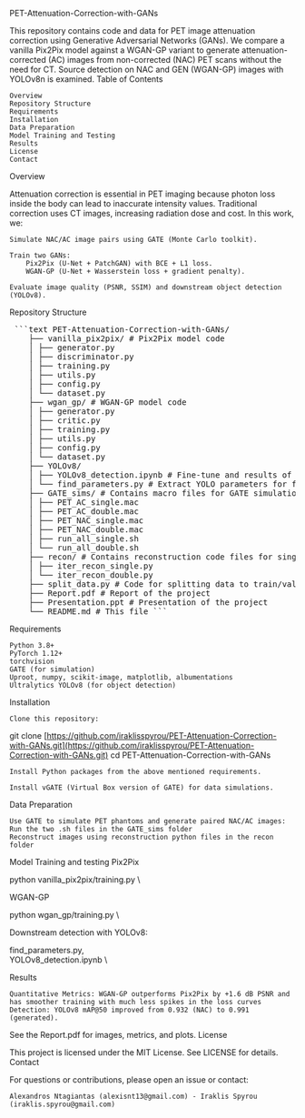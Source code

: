 PET-Attenuation-Correction-with-GANs

This repository contains code and data for PET image attenuation correction using Generative Adversarial Networks (GANs). We compare a vanilla Pix2Pix model against a WGAN-GP variant to generate attenuation-corrected (AC) images from non-corrected (NAC) PET scans without the need for CT. Source detection on NAC and GEN (WGAN-GP) images with YOLOv8n is examined.
Table of Contents

    Overview
    Repository Structure
    Requirements
    Installation
    Data Preparation
    Model Training and Testing
    Results
    License
    Contact

Overview

Attenuation correction is essential in PET imaging because photon loss inside the body can lead to inaccurate intensity values. Traditional correction uses CT images, increasing radiation dose and cost. In this work, we:

    Simulate NAC/AC image pairs using GATE (Monte Carlo toolkit).

    Train two GANs:
        Pix2Pix (U-Net + PatchGAN) with BCE + L1 loss.
        WGAN-GP (U-Net + Wasserstein loss + gradient penalty).

    Evaluate image quality (PSNR, SSIM) and downstream object detection (YOLOv8).

Repository Structure

<pre> ```text PET-Attenuation-Correction-with-GANs/ 
    ├── vanilla_pix2pix/ # Pix2Pix model code 
    │ ├── generator.py 
    │ ├── discriminator.py 
    │ ├── training.py 
    │ ├── utils.py 
    │ ├── config.py 
    │ └── dataset.py 
    ├── wgan_gp/ # WGAN-GP model code 
    │ ├── generator.py 
    │ ├── critic.py 
    │ ├── training.py 
    │ ├── utils.py 
    │ ├── config.py 
    │ └── dataset.py 
    ├── YOLOv8/ 
    │ ├── YOLOv8_detection.ipynb # Fine-tune and results of source detection with YOLOv8 
    │ └── find_parameters.py # Extract YOLO parameters for fine tuning 
    ├── GATE_sims/ # Contains macro files for GATE simulations and .shell files for automation 
    │ ├── PET_AC_single.mac 
    │ ├── PET_AC_double.mac 
    │ ├── PET_NAC_single.mac 
    │ ├── PET_NAC_double.mac 
    │ ├── run_all_single.sh 
    │ └── run_all_double.sh 
    ├── recon/ # Contains reconstruction code files for single and double sources 
    │ ├── iter_recon_single.py 
    │ └── iter_recon_double.py 
    ├── split_data.py # Code for splitting data to train/val/test 
    ├── Report.pdf # Report of the project 
    ├── Presentation.ppt # Presentation of the project 
    └── README.md # This file ``` </pre>

Requirements

    Python 3.8+
    PyTorch 1.12+
    torchvision
    GATE (for simulation)
    Uproot, numpy, scikit-image, matplotlib, albumentations
    Ultralytics YOLOv8 (for object detection)

Installation

    Clone this repository:

git clone [https://github.com/iraklisspyrou/PET-Attenuation-Correction-with-GANs.git](https://github.com/iraklisspyrou/PET-Attenuation-Correction-with-GANs.git)
cd PET-Attenuation-Correction-with-GANs

    Install Python packages from the above mentioned requirements.

    Install vGATE (Virtual Box version of GATE) for data simulations.

Data Preparation

    Use GATE to simulate PET phantoms and generate paired NAC/AC images: Run the two .sh files in the GATE_sims folder
    Reconstruct images using reconstruction python files in the recon folder

Model Training and testing
Pix2Pix

python vanilla_pix2pix/training.py \

WGAN-GP

python wgan_gp/training.py \

Downstream detection with YOLOv8:

find_parameters.py, \
YOLOv8_detection.ipynb \

Results

    Quantitative Metrics: WGAN-GP outperforms Pix2Pix by +1.6 dB PSNR and has smoother training with much less spikes in the loss curves
    Detection: YOLOv8 mAP@50 improved from 0.932 (NAC) to 0.991 (generated).

See the Report.pdf for images, metrics, and plots.
License

This project is licensed under the MIT License. See LICENSE for details.
Contact

For questions or contributions, please open an issue or contact:

    Alexandros Ntagiantas (alexisnt13@gmail.com) - Iraklis Spyrou (iraklis.spyrou@gmail.com)
